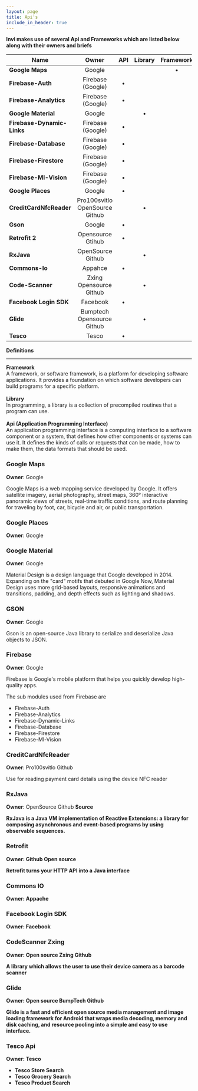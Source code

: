 ```yaml
---
layout: page
title: Api's
include_in_header: true
---
```


<strong>Invi makes use of several Api and Frameworks which are listed below along with their owners and briefs</strong>

| Name | Owner | API | Library | Framework |
|---|:---:|:---:|:---:|:---:|
| <strong>Google Maps</strong>| Google |   |   | • |
| <strong>Firebase-Auth</strong>| Firebase (Google) | • |   |   |
| <strong>Firebase-Analytics</strong>| Firebase (Google) | • |   |   |
| <strong>Google Material</strong>| Google |   | • |   |
| <strong>Firebase-Dynamic-Links</strong>| Firebase (Google) | • |   |  |
| <strong>Firebase-Database</strong>| Firebase (Google) | • |   |   |
| <strong>Firebase-Firestore</strong>| Firebase (Google) | • |   |   |
| <strong>Firebase-Ml-Vision</strong>| Firebase (Google) | • |   |   |
| <strong>Google Places</strong>| Google |  • |   |   |
| <strong>CreditCardNfcReader</strong>| Pro100svitlo OpenSource Github |   | • |   |
| <strong>Gson</strong>| Google | • |   |   |
| <strong>Retrofit 2</strong>| Opensource Gtihub | • |   |   |
| <strong>RxJava</strong>| OpenSource Github |   | • |   |
| <strong>Commons-Io</strong>| Appahce  | • |   |   |
| <strong>Code-Scanner</strong>| Zxing Opensource Github |   | • |   |
| <strong>Facebook Login SDK</strong>| Facebook | • |   |   |
| <strong>Glide</strong>| Bumptech Opensource Github |   | • |   |
| <strong>Tesco</strong>| Tesco | • |   |   |


<b>Definitions</b><br>
<hr>
<b>Framework</b><br>A framework, or software framework, is a platform for developing software applications. It provides a foundation on which software developers can build programs for a specific platform.<br><br>
<b>Library</b><br>In programming, a library is a collection of precompiled routines that a program can use.<br><br>
<b>Api (Application Programming Interface)</b><br>An application programming interface is a computing interface to a software component or a system, that defines how other components or systems can use it. It defines the kinds of calls or requests that can be made, how to make them, the data formats that should be used.<br>


<h3><strong>Google Maps</strong></h3>
<strong>Owner</strong>: Google
<p>Google Maps is a web mapping service developed by Google. It offers satellite imagery, aerial photography, street maps, 360° interactive panoramic views of streets, real-time traffic conditions, and route planning for traveling by foot, car, bicycle and air, or public transportation.</p>

<h3><strong>Google Places</strong></h3>
<strong>Owner</strong>: Google

<h3><strong>Google Material</strong></h3>
<strong>Owner</strong>: Google
<p>Material Design is a design language that Google developed in 2014. Expanding on the "card" motifs that debuted in Google Now, Material Design uses more grid-based layouts, responsive animations and transitions, padding, and depth effects such as lighting and shadows.</p>

<h3><strong>GSON</strong></h3>
<strong>Owner</strong>: Google
<p>Gson is an open-source Java library to serialize and deserialize Java objects to JSON.</p>

<h3><strong>Firebase</strong></h3>
<strong>Owner</strong>: Google
<p>Firebase is Google's mobile platform that helps you quickly develop high-quality apps.</p>
The sub modules used from Firebase are
<ul>
<li>Firebase-Auth</li>
<li>Firebase-Analytics</li>
<li>Firebase-Dynamic-Links</li>
<li>Firebase-Database</li>
<li>Firebase-Firestore</li>
<li>Firebase-Ml-Vision</li>
</ul>

<h3><strong>CreditCardNfcReader</strong></h3>
<strong>Owner</strong>: Pro100svitlo Github
<p>Use for reading payment card details using the device NFC reader</p>

<h3><strong>RxJava</strong></h3>
<strong>Owner</strong>: OpenSource Github
<strong>Source <a></a>
<p>RxJava is a Java VM implementation of Reactive Extensions: a library for composing asynchronous and event-based programs by using observable sequences.</p>

<h3><strong>Retrofit</strong></h3>
<strong>Owner</strong>: Github Open source
<p>Retrofit turns your HTTP API into a Java interface</p>

<h3><strong>Commons IO</strong></h3>
<strong>Owner</strong>: Appache

<h3><strong>Facebook Login SDK</strong></h3>
<strong>Owner</strong>: Facebook

<h3><strong>CodeScanner Zxing</strong></h3>
<strong>Owner</strong>: Open source Zxing Github
<p>A library which allows the user to use their device camera as a barcode scanner</p>

<h3><strong>Glide</strong></h3>
<strong>Owner</strong>: Open source BumpTech Github
<p>Glide is a fast and efficient open source media management and image loading framework for Android that wraps media decoding, memory and disk caching, and resource pooling into a simple and easy to use interface.</p>

<h3>Tesco Api</h3>
<strong>Owner</strong>: Tesco
<ul>
<li>Tesco Store Search</li>
<li>Tesco Grocery Search</li>
<li>Tesco Product Search</li>
</ul>

